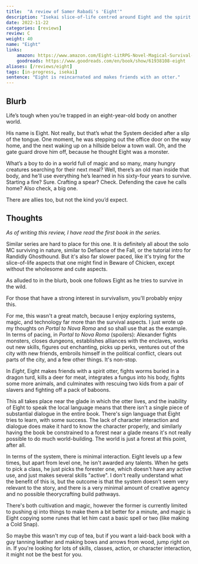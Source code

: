 ```yaml
---
title:  "A review of Samer Rabadi's 'Eight'"
description: "Isekai slice-of-life centred around Eight and the spirit he befriends."
date: 2022-11-22
categories: [reviews]
review: C
weight: 40
name: "Eight"
links:
    amazon: https://www.amazon.com/Eight-LitRPG-Novel-Magical-Survival-ebook/dp/B0B8XQXKFJ
    goodreads: https://www.goodreads.com/en/book/show/61938108-eight
aliases: [/reviews/eight]
tags: [in-progress, isekai]
sentence: "Eight is reincarnated and makes friends with an otter."
---
```




## Blurb

Life’s tough when you’re trapped in an eight-year-old body on another world.

His name is Eight. Not really, but that’s what the System decided after a slip of the tongue. One moment, he was stepping out the office door on the way home, and the next waking up on a hillside below a town wall. Oh, and the gate guard drove him off, because he thought Eight was a monster.

What’s a boy to do in a world full of magic and so many, many hungry creatures searching for their next meal? Well, there’s an old man inside that body, and he'll use everything he’s learned in his sixty-four years to survive. Starting a fire? Sure. Crafting a spear? Check. Defending the cave he calls home? Also check, a big one.

There are allies too, but not the kind you’d expect.



## Thoughts

*As of writing this review, I have read the first book in the series.*

Similar series are hard to place for this one. It is definitely all about the solo MC surviving in nature, similar to Defiance of the Fall, or the tutorial intro for Randidly Ghosthound. But it's also far slower paced, like it's trying for the slice-of-life aspects that one might find in Beware of Chicken, except without the wholesome and cute aspects.

As alluded to in the blurb, book one follows Eight as he tries to survive in the wild.

For those that have a strong interest in survivalism, you'll probably enjoy this. 

For me, this wasn't a great match, because I enjoy exploring systems, magic, and technology far more than the survival aspects. I just wrote up my thoughts on *Portal to Nova Roma* and so shall use that as the example. In terms of pacing, in *Portal to Nova Roma* (spoilers): Alexander fights monsters, closes dungeons, establishes alliances with the enclaves, works out new skills, figures out enchanting, picks up perks, ventures out of the city with new friends, embroils himself in the political conflict, clears out parts of the city, and a few other things. It's non-stop. 

In *Eight*, Eight makes friends with a spirit otter, <span class="spoiler">fights worms buried in a dragon turd, kills a deer for meat, integrates a fungus into his body, fights some more animals, and culminates with rescuing two kids from a pair of slavers and fighting off a pack of baboons.</span>

This all takes place near the glade in which the otter lives, and the inability of Eight to speak the local language means that there isn't a single piece of substantial dialogue in the entire book. There's sign language that Eight tries to learn, with some success. The lack of character interaction and dialogue does make it hard to know the character properly, and similarly having the book be constrained to a forest near a glade means it's not really possible to do much world-building. The world is just a forest at this point, after all.

In terms of the system, there is minimal interaction. Eight levels up a few times, but apart from level one, he isn't awarded any talents. When he gets to pick a class, he just picks the forester one, which doesn't have any active use, and just makes several skills "active". I don't really understand what the benefit of this is, but the outcome is that the system doesn't seem very relevant to the story, and there is a very minimal amount of creative agency and no possible theorycrafting build pathways.

There's both cultivation and magic, however the former is currently limited to pushing qi into things to make them a bit better for a minute, and magic is Eight copying some runes that let him cast a basic spell or two (like making a Cold Snap).

So maybe this wasn't my cup of tea, but if you want a laid-back book with a guy tanning leather and making bows and arrows from wood, jump right on in. If you're looking for lots of skills, classes, action, or character interaction, it might not be the best for you.